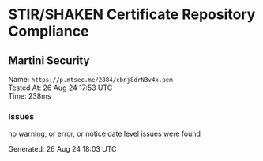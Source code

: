 # STIR/SHAKEN Certificate Repository Compliance

## Martini Security

Name: `https://p.mtsec.me/2884/cbnj8drN3v4x.pem`\
Tested At: 26 Aug 24 17:53 UTC\
Time: 238ms

### Issues

no warning, or error, or notice date level issues were found

Generated: 26 Aug 24 18:03 UTC